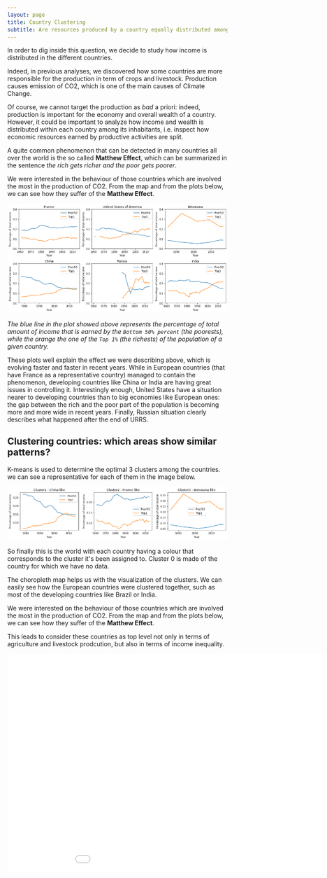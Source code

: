 ```yaml
---
layout: page
title: Country Clustering
subtitle: Are resources produced by a country equally distributed among citizens?
---
```


In order to dig inside this question, we decide to study how income is distributed in the different countries.

Indeed, in previous analyses, we discovered how some countries are more responsible for the production in term of crops and livestock. Production causes emission of CO2, which is one of the main causes of Climate Change. 

Of course, we cannot target the production as *bad* a priori: indeed, production is important for the economy and overall wealth of a country. However, it could be important to analyze how income and wealth is distributed within each country among its inhabitants, i.e. inspect how economic resources earned by productive activities are split.

A quite common phenomenon that can be detected in many countries all over the world is the so called **Matthew Effect**, which can be summarized in the sentence *the rich gets richer and the poor gets poorer*.


We were interested in the behaviour of those countries which are involved the most in the production of CO2. From the map and from the plots below, we can see how they suffer of the **Matthew Effect**.


![](plots/time_series.png)

*The blue line in the plot showed above represents the percentage of total amount of income that is earned by the `Bottom 50% percent` (the poorests), while the orange  the one of the `Top 1%` (the richests) of the population of a given country.*

These plots well explain the effect we were describing above, which is evolving faster and faster in recent years. While in European countries (that have France as a representative country) managed to contain the phenomenon, developing countries like China or India are having great issues in controlling it. Interestingly enough, United States have a situation nearer to developing countries than to big economies like European ones: the gap between the rich and the poor part of the population is becoming more and more wide in recent years. Finally, Russian situation clearly describes what happened after the end of URRS.

## Clustering countries: which areas show similar patterns?

K-means is used to determine the optimal 3 clusters among the countries. we can see a representative for each of them in the image below.

![](plots/time_series2.png)

So finally this is the world with each country having a colour that corresponds to the cluster it's been assigned to. Cluster 0 is made of the country for which we have no data.

The choropleth map helps us with the visualization of the clusters. We can easily see how the European countries were clustered together, such as most of the developing countries like Brazil or India. 

We were interested on the behaviour of those countries which are involved the most in the production of CO2. From the map and from the plots below, we can see how they suffer of the **Matthew Effect**.

This leads to consider these countries as top level not only in terms of agriculture and livestock prodcution, but also in terms of income inequality. 


<div class="iframe-container">
    <iframe id="graph" src="country_clustering.html" width="1000" height="500"  frameborder="0">
</div>
  